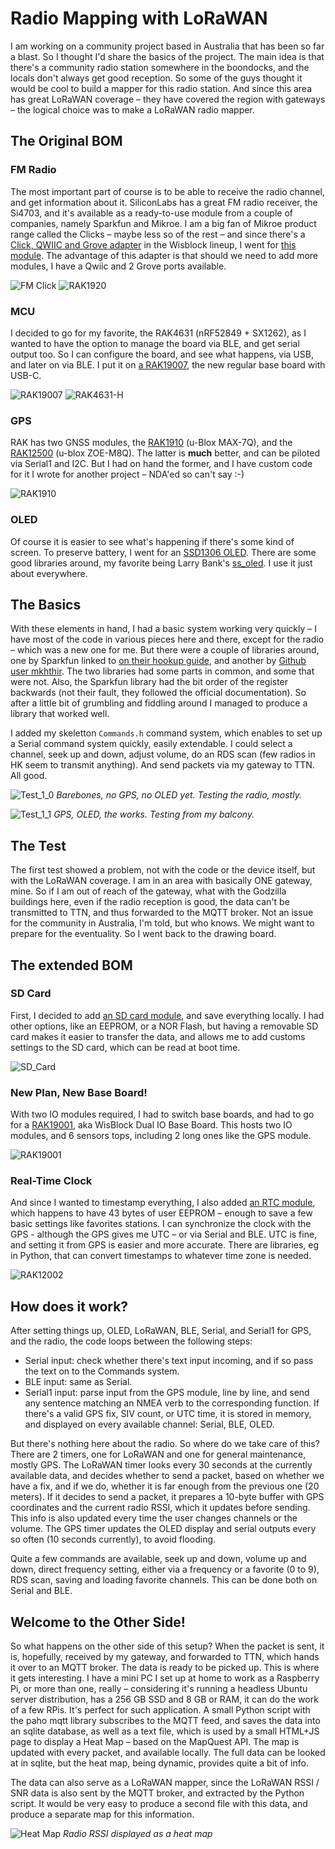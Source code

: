 # Radio Mapping with LoRaWAN

I am working on a community project based in Australia that has been so far a blast. So I thought I'd share the basics of the project. The main idea is that there's a community radio station somewhere in the boondocks, and the locals don't always get good reception. So some of the guys thought it would be cool to build a mapper for this radio station. And since this area has great LoRaWAN coverage – they have covered the region with gateways – the logical choice was to make a LoRaWAN radio mapper.

## The Original BOM

### FM Radio

The most important part of course is to be able to receive the radio channel, and get information about it. SiliconLabs has a great FM radio receiver, the Si4703, and it's available as a ready-to-use module from a couple of companies, namely Sparkfun and Mikroe. I am a big fan of Mikroe product range called the Clicks – maybe less so of the rest – and since there's a [Click, QWIIC and Grove adapter](https://store.rakwireless.com/products/rak1920-sensor-adapter-module) in the Wisblock lineup, I went for [this module](https://www.mikroe.com/fm-click). The advantage of this adapter is that should we need to add more modules, I have a Qwiic and 2 Grove ports available.

![FM Click](FM_Click.jpg)
![RAK1920](RAK1920.png)

### MCU

I decided to go for my favorite, the RAK4631 (nRF52849 + SX1262), as I wanted to have the option to manage the board via BLE, and get serial output too. So I can configure the board, and see what happens, via USB, and later on via BLE. I put it on [a RAK19007](https://store.rakwireless.com/products/rak19007-wisblock-base-board-2nd-gen), the new regular base board with USB-C.

![RAK19007](RAK19007.png)
![RAK4631-H](RAK4631-H.png)

### GPS

RAK has two GNSS modules, the [RAK1910](https://store.rakwireless.com/products/rak1910-max-7q-gnss-location-sensor) (u-Blox MAX-7Q), and the [RAK12500](https://store.rakwireless.com/products/wisblock-gnss-location-module-rak12500) (u-blox ZOE-M8Q). The latter is **much** better, and can be piloted via Serial1 and I2C. But I had on hand the former, and I have custom code for it I wrote for another project – NDA'ed so can't say :-)

![RAK1910](RAK1910.png)

### OLED

Of course it is easier to see what's happening if there's some kind of screen. To preserve battery, I went for an [SSD1306 OLED](https://store.rakwireless.com/products/rak1921-oled-display-panel). There are some good libraries around, my favorite being Larry Bank's [ss_oled](https://github.com/bitbank2/ss_oled). I use it just about everywhere.

## The Basics

With these elements in hand, I had a basic system working very quickly – I have most of the code in various pieces here and there, except for the radio – which was a new one for me. But there were a couple of libraries around, one by Sparkfun linked to [on their hookup guide](https://learn.sparkfun.com/tutorials/si4703-fm-radio-receiver-hookup-guide), and another by [Github user mkhthir](https://github.com/mkhuthir/Si4703). The two libraries had some parts in common, and some that were not. Also, the Sparkfun library had the bit order of the register backwards (not their fault, they followed the official documentation). So after a little bit of grumbling and fiddling around I managed to produce a library that worked well.

I added my skeletton `Commands.h` command system, which enables to set up a Serial command system quickly, easily extendable. I could select a channel, seek up and down, adjust volume, do an RDS scan (few radios in HK seem to transmit anything). And send packets via my gateway to TTN. All good.

![Test_1_0](Test_1_0.jpg)
*Barebones, no GPS, no OLED yet. Testing the radio, mostly.*

![Test_1_1](Test_1_1.jpg)
*GPS, OLED, the works. Testing from my balcony.*

## The Test

The first test showed a problem, not with the code or the device itself, but with the LoRaWAN coverage. I am in an area with basically ONE gateway, mine. So if I am out of reach of the gateway, what with the Godzilla buildings here, even if the radio reception is good, the data can't be transmitted to TTN, and thus forwarded to the MQTT broker. Not an issue for the community in Australia, I'm told, but who knows. We might want to prepare for the eventuality. So I went back to the drawing board.

## The extended BOM

### SD Card

First, I decided to add [an SD card module](https://store.rakwireless.com/products/sd-card-module-rak15002), and save everything locally. I had other options, like an EEPROM, or a NOR Flash, but having a removable SD card makes it easier to transfer the data, and allows me to add customs settings to the SD card, which can be read at boot time.

![SD_Card](SD_Card.png)

### New Plan, New Base Board!

With two IO modules required, I had to switch base boards, and had to go for a [RAK19001](https://store.rakwireless.com/products/rak19001-wisblock-dual-io-base-board), aka WisBlock Dual IO Base Board. This hosts two IO modules, and 6 sensors tops, including 2 long ones like the GPS module.

![RAK19001](RAK19001.png)

### Real-Time Clock

And since I wanted to timestamp everything, I also added [an RTC module](https://store.rakwireless.com/products/rtc-module-rak12002), which happens to have 43 bytes of user EEPROM – enough to save a few basic settings like favorites stations. I can synchronize the clock with the GPS - although the GPS gives me UTC – or via Serial and BLE. UTC is fine, and setting it from GPS is easier and more accurate. There are libraries, eg in Python, that can convert timestamps to whatever time zone is needed.

![RAK12002](RAK12002.png)

## How does it work?

After setting things up, OLED, LoRaWAN, BLE, Serial, and Serial1 for GPS, and the radio, the code loops between the following steps:

* Serial input: check whether there's text input incoming, and if so pass the text on to the Commands system.
* BLE input: same as Serial.
* Serial1 input: parse input from the GPS module, line by line, and send any sentence matching an NMEA verb to the corresponding function. If there's a valid GPS fix, SIV count, or UTC time, it is stored in memory, and displayed on every available channel: Serial, BLE, OLED.

But there's nothing here about the radio. So where do we take care of this? There are 2 timers, one for LoRaWAN and one for general maintenance, mostly GPS. The LoRaWAN timer looks every 30 seconds at the currently available data, and decides whether to send a packet, based on whether we have a fix, and if we do, whether it is far enough from the previous one (20 meters). If it decides to send a packet, it prepares a 10-byte buffer with GPS coordinates and the current radio RSSI, which it updates before sending. This info is also updated every time the user changes channels or the volume. The GPS timer updates the OLED display and serial outputs every so often (10 seconds currently), to avoid flooding.

Quite a few commands are available, seek up and down, volume up and down, direct frequency setting, either via a frequency or a favorite (0 to 9), RDS scan, saving and loading favorite channels. This can be done both on Serial and BLE.

## Welcome to the Other Side!

So what happens on the other side of this setup? When the packet is sent, it is, hopefully, received by my gateway, and forwarded to TTN, which hands it over to an MQTT broker. The data is ready to be picked up. This is where it gets interesting. I have a mini PC I set up at home to work as a Raspberry Pi, or more than one, really – considering it's running a headless Ubuntu server distribution, has a 256 GB SSD and 8 GB or RAM, it can do the work of a few RPis. It's perfect for such application. A small Python script with the paho mqtt library subscribes to the MQTT feed, and saves the data into an sqlite database, as well as a text file, which is used by a small HTML+JS page to display a Heat Map – based on the MapQuest API. The map is updated with every packet, and available locally. The full data can be looked at in sqlite, but the heat map, being dynamic, provides quite a bit of info.

The data can also serve as a LoRaWAN mapper, since the LoRaWAN RSSI / SNR data is also sent by the MQTT broker, and extracted by the Python script. It would be very easy to produce a second file with this data, and produce a separate map for this information.

![Heat Map](HeatMap.jpg)
*Radio RSSI displayed as a heat map*









